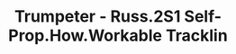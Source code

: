 ---
layout: product
title: "Trumpeter - Russ.2S1 Self-Prop.How.Workable Tracklin"
price: "1950" 
desc: "N/A"
img_path: "/assets/img/TRU02060.jpg"
brand: "N/A"
available: false
special_offer: false
new: false
soon: false
cat: "010000"
subcat: "013400"
subsubcat: "0N/A"
sifra: "TRU02060"
---